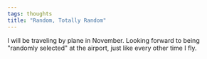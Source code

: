 ```yaml
---
tags: thoughts
title: "Random, Totally Random"
---
```


I will be traveling by plane in November. Looking forward to being "randomly selected" at the airport, just like every other time I fly.
